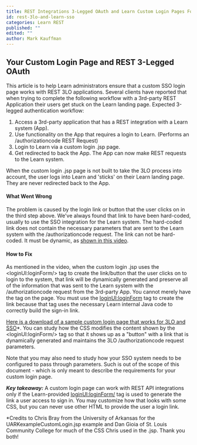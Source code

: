 ```yaml
---
title: REST Integrations 3-Legged OAuth and Learn Custom Login Pages For System Administrators
id: rest-3lo-and-learn-sso
categories: Learn REST
published: ""
edited: ""
author: Mark Kauffman
---
```


## Your Custom Login Page and REST 3-Legged OAuth

This article is to help Learn administrators ensure that a custom SSO login page works with REST 3LO applications. Several clients have reported that when trying to complete the following workflow with a 3rd-party REST Application their users get stuck on the Learn landing page. Expected 3-legged authentication workflow:

1. Access a 3rd-party application that has a REST integration with a Learn system (App).
2. Use functionality on the App that requires a login to Learn. (Performs an /authorizationcode REST Request)
3. Login to Learn via a custom login .jsp page.
4. Get redirected to back the App. The App can now make REST requests to the Learn system.

When the custom login .jsp page is not built to take the 3LO process into account, the user logs into Learn and 'sticks' on their Learn landing page. They are never redirected back to the App.

#### What Went Wrong

The problem is caused by the login link or button that the user clicks on in the third step above. We've always found that link to have been hard-coded, usually to use the SSO integration for the Learn system. The hard-coded link does not contain the necessary parameters that are sent to the Learn system with the /authorizationcode request. The link can not be hard-coded. It must be dynamic, as [shown in this video](https://youtu.be/mM4XSkWzd7A).

#### How to Fix

As mentioned in the video, when the custom login .jsp uses the \<loginUI:loginForm/\> tag to create the link/button that the user clicks on to login to the system, that link will be dynamically generated and preserve all of the information that was sent to the Learn system with the /authorizationcode request from the 3rd-party App. You cannot merely have the tag on the page. You must use the <loginUI:loginForm> tag to create the link because that tag uses the necessary Learn internal Java code to correctly build the sign-in link.

[Here is a download of a sample custom login page that works for 3LO and SSO](/assets/files/UARKexampleCustomLogin.jsp)\*. You can study how the CSS modifies the content shown by the \<loginUI:loginForm/\> tag so that it shows up as a "button" with a link that is dynamically generated and maintains the 3LO /authorizationcode request parameters.

Note that you may also need to study how your SSO system needs to be configured to pass through parameters. Such is out of the scope of this document - which is only meant to describe the requirements for your custom login page.

_**Key takeaway:**_ A custom login page can work with REST API integrations only if the Learn-provided <loginUI:loginForm/> tag is used to generate the link a user access to sign in. You may customize how that looks with some CSS, but you can never use other HTML to provide the user a login link.

\*Credits to Chris Bray from the University of Arkansas for the UARKexampleCustomLogin.jsp example and Dan Gioia of St. Louis Community College for much of the CSS Chris used in the .jsp. Thank you both!
